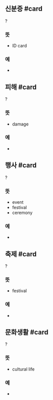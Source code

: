 ## 신분증 #card
?
### 뜻
- ID card
### 예
-
<!--SR:!2025-02-04,107,290-->

## 피해 #card
?
### 뜻
- damage
### 예
-
<!--SR:!2025-05-04,124,230-->

## 행사 #card
?
### 뜻
- event
- festival
- ceremony
### 예
-
<!--SR:!2025-01-18,18,170-->

## 축제 #card
?
### 뜻
- festival
### 예
-
<!--SR:!2025-01-05,26,246-->

## 문화생활 #card
?
### 뜻
- cultural life
### 예
-
<!--SR:!2025-01-20,20,266-->

